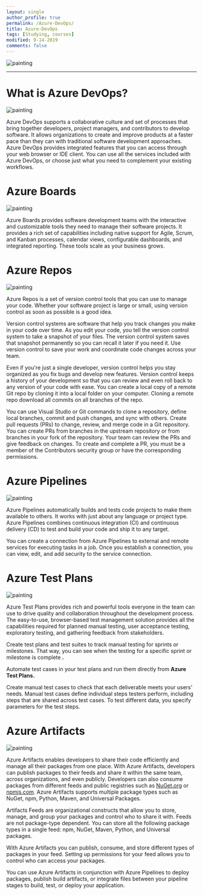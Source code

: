 ```yaml
---
layout: single
author_profile: true
permalink: /Azure-DevOps/
title: Azure-DevOps
tags: [Studying, courses]
modified: 9-14-2019
comments: false
---
```


![painting](https://th.bing.com/th/id/R.69da29ad260df566a21ff01085bbb9ef?rik=7c94E6PryrcySg&pid=ImgRaw&r=0)

---

# What is Azure DevOps?

![painting](https://www.pngkey.com/png/detail/374-3741413_devops-is-more-about-technology-than-the-teams.png)

Azure DevOps supports a collaborative culture and set of processes that bring together developers, project managers, and contributors to develop
software. It allows organizations to create and improve products at a faster pace than they can with traditional software development approaches.
Azure DevOps provides integrated features that you can access through your web browser or IDE client. You can use all the services included with
Azure DevOps, or choose just what you need to complement your existing workflows.



# Azure Boards

![painting](https://th.bing.com/th/id/OIP.iSTdbaJvW1XevoRm4usS9gAAAA?pid=ImgDet&w=300&h=300&rs=1)

Azure Boards provides software development teams with the interactive and customizable tools they need to manage their software projects. It
provides a rich set of capabilities including native support for Agile, Scrum, and Kanban processes, calendar views, configurable dashboards, and
integrated reporting. These tools scale as your business grows.



# Azure Repos

![painting](https://th.bing.com/th/id/OIP.SLB0J2Wn1sWkDjmU2Yb6-wAAAA?pid=ImgDet&rs=1)

Azure Repos is a set of version control tools that you can use to manage your code. Whether your software project is large or small, using version
control as soon as possible is a good idea.

Version control systems are software that help you track changes you make in your code over time. As you edit your code, you tell the version
control system to take a snapshot of your files. The version control system saves that snapshot permanently so you can recall it later if you need
it. Use version control to save your work and coordinate code changes across your team.

Even if you're just a single developer, version control helps you stay organized as you fix bugs and develop new features. Version control keeps a
history of your development so that you can review and even roll back to any version of your code with ease.
You can create a local copy of a remote Git repo by cloning it into a local folder on your computer. Cloning a remote repo download all commits on
all branches of the repo. 

You can use Visual Studio or Git commands to clone a repository, define local branches, commit and push changes, and sync with others.
Create pull requests (PRs) to change, review, and merge code in a Git repository. You can create PRs from branches in the upstream repository or
from branches in your fork of the repository. Your team can review the PRs and give feedback on changes.
To create and complete a PR, you must be a member of the Contributors
security group or have the corresponding permissions.



# Azure Pipelines

![painting](https://th.bing.com/th/id/OIP.W-XvzYCLmdn45FqwnVpCYgHaHa?w=159&h=180&c=7&r=0&o=5&dpr=1.3&pid=1.7)

Azure Pipelines automatically builds and tests code projects to make them available to others. It works with just about any language or project
type. Azure Pipelines combines continuous integration (CI) and continuous delivery (CD) to test and build your code and ship it to any target.

You can create a connection from Azure Pipelines to external and remote services for executing tasks in a job. Once you establish a connection,
you can view, edit, and add security to the service connection.



# Azure Test Plans

![painting](https://questionsolutions.s3.amazonaws.com/wp-content/uploads/2016/06/Untitled-3-4.png)

Azure Test Plans provides rich and powerful tools everyone in the team can use to drive quality and collaboration throughout the development
process. The easy-to-use, browser-based test management solution provides all the capabilities required for planned manual testing, user
acceptance testing, exploratory testing, and gathering feedback from stakeholders.

Create test plans and test suites to track manual testing for sprints or milestones. That way, you can see when the testing for a specific sprint
or milestone is complete **.**

Automate test cases in your test plans and run them directly from **Azure Test Plans.**

Create manual test cases to check that each deliverable meets your users' needs. Manual test cases define individual steps testers perform,
including steps that are shared across test cases. To test different data, you specify parameters for the test steps.

# Azure Artifacts

![painting](https://th.bing.com/th/id/R.7599808bff03af24317d2a9bf7340039?rik=WN512WqZSx%2bgEw&pid=ImgRaw&r=0)

Azure Artifacts enables developers to share their code efficiently and manage all their packages from one place. With Azure Artifacts, developers
can publish packages to their feeds and share it within the same team, across organizations, and even publicly. Developers can also consume
packages from different feeds and public registries such as [NuGet.org](http://nuget.org/) or [npmjs.com](http://npmjs.com/). Azure Artifacts
supports multiple package types such as NuGet, npm, Python, Maven, and Universal Packages.

Artifacts Feeds are organizational constructs that allow you to store, manage, and group your packages and control who to share it with. Feeds are
not package-type dependent. You can store all the following package types in a single feed: npm, NuGet, Maven, Python, and Universal packages.

With Azure Artifacts you can publish, consume, and store different types of packages in your feed. Setting up permissions for your feed allows you
to control who can access your packages.

You can use Azure Artifacts in conjunction with Azure Pipelines to deploy packages, publish build artifacts, or integrate files between your
pipeline stages to build, test, or deploy your application.

